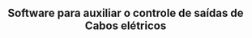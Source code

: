 <html>
	<head>
	</head>
	<body>
		<h2 style="text-align: center;">Software para auxiliar o controle de saídas de Cabos elétricos</h2>
	</body>
</html>
